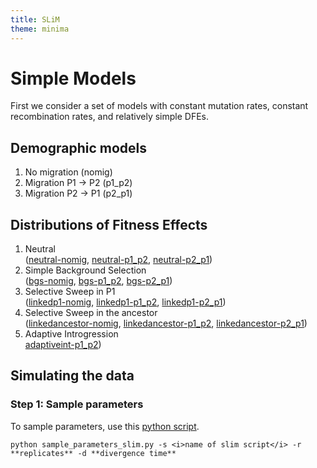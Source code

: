 ```yaml
---
title: SLiM
theme: minima
---
```


# Simple Models

First we consider a set of models with constant mutation rates, constant recombination rates, and relatively simple DFEs.

## Demographic models
1. No migration (nomig)
2. Migration P1 -> P2 (p1_p2)
3. Migration P2 -> P1 (p2_p1)

## Distributions of Fitness Effects
1. Neutral  
([neutral-nomig](https://github.com/meganlsmith/selectionandmigration/blob/main/scripts/slim/simple/nomig_neutral_scaled.slim), [neutral-p1_p2](https://github.com/meganlsmith/selectionandmigration/blob/main/scripts/slim/simple/p1_p2_neutral_scaled.slim), [neutral-p2_p1](https://github.com/meganlsmith/selectionandmigration/blob/main/scripts/slim/simple/p2_p1_neutral_scaled.slim))  
2. Simple Background Selection  
([bgs-nomig](https://github.com/meganlsmith/selectionandmigration/blob/main/scripts/slim/simple/nomig_bgs_scaled.slim), [bgs-p1_p2](https://github.com/meganlsmith/selectionandmigration/blob/main/scripts/slim/simple/p1_p2_bgs_scaled.slim), [bgs-p2_p1](https://github.com/meganlsmith/selectionandmigration/blob/main/scripts/slim/simple/p2_p1_bgs_scaled.slim))  
3. Selective Sweep in P1  
([linkedp1-nomig](https://github.com/meganlsmith/selectionandmigration/blob/main/scripts/slim/simple/nomig_linkedp1_scaled.slim), [linkedp1-p1_p2](https://github.com/meganlsmith/selectionandmigration/blob/main/scripts/slim/simple/p1_p2_linkedp1_scaled.slim), [linkedp1-p2_p1](https://github.com/meganlsmith/selectionandmigration/blob/main/scripts/slim/simple/p2_p1_linkedp1_scaled.slim))  
4. Selective Sweep in the ancestor  
([linkedancestor-nomig](https://github.com/meganlsmith/selectionandmigration/blob/main/scripts/slim/simple/nomig_linkedancestor_scaled.slim), [linkedancestor-p1_p2](https://github.com/meganlsmith/selectionandmigration/blob/main/scripts/slim/simple/p1_p2_linkedancestor_scaled.slim), [linkedancestor-p2_p1](https://github.com/meganlsmith/selectionandmigration/blob/main/scripts/slim/simple/p2_p1_linkedancestor_scaled.slim))  
5. Adaptive Introgression  
[adaptiveint-p1_p2](https://github.com/meganlsmith/selectionandmigration/blob/main/scripts/slim/simple/p1_p2_adaptiveint_scaled.slim))  

## Simulating the data

### Step 1: Sample parameters

To sample parameters, use this [python script](https://github.com/meganlsmith/selectionandmigration/blob/main/scripts/python/sample_parameters_slim.py).

```
python sample_parameters_slim.py -s <i>name of slim script</i> -r **replicates** -d **divergence time**
```
